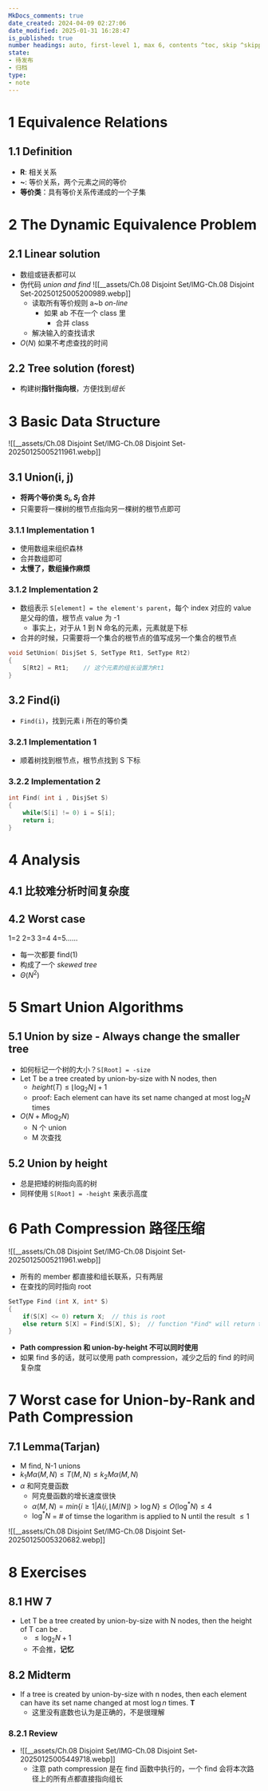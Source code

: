 ```yaml
---
MkDocs_comments: true
date_created: 2024-04-09 02:27:06
date_modified: 2025-01-31 16:28:47
is_published: true
number headings: auto, first-level 1, max 6, contents ^toc, skip ^skipped, 1.1
state:
- 待发布
- 归档
type:
- note
---
```

# 1 Equivalence Relations

## 1.1 Definition

- **R**: 相关关系
- **~**: 等价关系，两个元素之间的等价
- **等价类**：具有等价关系传递成的一个子集

# 2 The Dynamic Equivalence Problem

## 2.1 Linear solution

- 数组或链表都可以
- 伪代码 *union and find* ![[__assets/Ch.08 Disjoint Set/IMG-Ch.08 Disjoint Set-20250125005200989.webp]]
	- 读取所有等价规则 a~b *on-line*
		- 如果 ab 不在一个 class 里
			- 合并 class
	- 解决输入的查找请求
- $O(N)$ 如果不考虑查找的时间

## 2.2 Tree solution (forest)

- 构建树**指针指向根**，方便找到*组长*

# 3 Basic Data Structure

![[__assets/Ch.08 Disjoint Set/IMG-Ch.08 Disjoint Set-20250125005211961.webp]]

## 3.1 Union(i, j)

- **将两个等价类 $S_i, S_j$ 合并**
- 只需要将一棵树的根节点指向另一棵树的根节点即可

### 3.1.1 Implementation 1

- 使用数组来组织森林
- 合并数组即可
- **太慢了，数组操作麻烦**

### 3.1.2 Implementation 2

- 数组表示 `S[element] = the element's parent`，每个 index 对应的 value 是父母的值，根节点 value 为 -1
	- 事实上，对于从 1 到 N 命名的元素，元素就是下标
- 合并的时候，只需要将一个集合的根节点的值写成另一个集合的根节点

```c
void SetUnion( DisjSet S, SetType Rt1, SetType Rt2)
{
	S[Rt2] = Rt1;    // 这个元素的组长设置为Rt1
}
```

## 3.2 Find(i)

- `Find(i)`，找到元素 i 所在的等价类

### 3.2.1 Implementation 1

- 顺着树找到根节点，根节点找到 S 下标

### 3.2.2 Implementation 2

```c
int Find( int i , DisjSet S)
{
	while(S[i] != 0) i = S[i];
	return i;
}
```

# 4 Analysis

## 4.1 比较难分析时间复杂度

## 4.2 Worst case

1=2 2=3 3=4 4=5......

- 每一次都要 find(1)
- 构成了一个 *skewed tree*
- $\Theta(N^2)$

# 5 Smart Union Algorithms

## 5.1 Union by size - Always change the smaller tree

- 如何标记一个树的大小？`S[Root] = -size`
- Let T be a tree created by union-by-size with N nodes, then
	- $height(T) \le \lfloor \log_2N\rfloor +1$
	- proof: Each element can have its set name changed at most $\log_2N$ times
- $O(N+M\log_2N)$
	- N 个 union
	- M 次查找

## 5.2 Union by height

- 总是把矮的树指向高的树
- 同样使用 `S[Root] = -height` 来表示高度

# 6 Path Compression 路径压缩

![[__assets/Ch.08 Disjoint Set/IMG-Ch.08 Disjoint Set-20250125005211961.webp]]

- 所有的 member 都直接和组长联系，只有两层
- 在查找的同时指向 root  

```c
SetType Find (int X, int* S)
{
	if(S[X] <= 0) return X;  // this is root
	else return S[X] = Find(S[X], S);  // function "Find" will return the root, and set the parent of this element directly to root
}
```

- **Path compression 和 union-by-height 不可以同时使用**
- 如果 find 多的话，就可以使用 path compression，减少之后的 find 的时间复杂度

# 7 Worst case for Union-by-Rank and Path Compression

## 7.1 Lemma(Tarjan)

- M find, N-1 unions
- $k_1M\alpha(M,N)\le T(M,N) \le k_2M\alpha (M,N)$
- $\alpha$ 和阿克曼函数
	- 阿克曼函数的增长速度很快
	- $\alpha(M,N) = min\{i\ge1|A(i,\lfloor M/N\rfloor)>\log N\}\le O(\log^*N)\le 4$
	- $\log^*N$ = # of timse the logarithm is applied to N until the result $\le 1$

![[__assets/Ch.08 Disjoint Set/IMG-Ch.08 Disjoint Set-20250125005320682.webp]]

# 8 Exercises

## 8.1 HW 7

- Let T be a tree created by union-by-size with N nodes, then the height of T can be .
	- $\le \log_2N+1$
	- 不会推，**记忆**

## 8.2 Midterm

- If a tree is created by union-by-size with n nodes, then each element can have its set name changed at most $\log n$ times. **T**
	- 这里没有底数也认为是正确的，不是很理解

### 8.2.1 Review

- ![[__assets/Ch.08 Disjoint Set/IMG-Ch.08 Disjoint Set-20250125005449718.webp]]
	- 注意 path compression 是在 find 函数中执行的，一个 find 会将本次路径上的所有点都直接指向组长